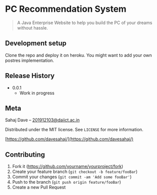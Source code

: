 # PC Recommendation System
> A Java Enterprise Website to help you build the PC of your dreams without hassle.

## Development setup

Clone the repo and deploy it on heroku. You might want to add your own postres implementation.


## Release History


* 0.0.1
    * Work in progress

## Meta

Sahaj Dave – 201912103@daiict.ac.in

Distributed under the MIT license. See ``LICENSE`` for more information.

[https://github.com/davesahaj/](https://github.com/davesahaj/)

## Contributing

1. Fork it (<https://github.com/yourname/yourproject/fork>)
2. Create your feature branch (`git checkout -b feature/fooBar`)
3. Commit your changes (`git commit -am 'Add some fooBar'`)
4. Push to the branch (`git push origin feature/fooBar`)
5. Create a new Pull Request


